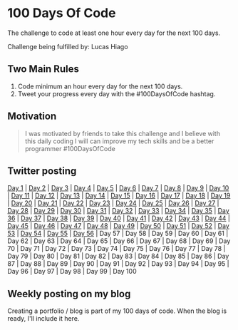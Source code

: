 # 100 Days Of Code

The challenge to code at least one hour every day for the next 100 days.

Challenge being fulfilled by: Lucas Hiago

## Two Main Rules

1. Code minimum an hour every day for the next 100 days.
2. Tweet your progress every day with the #100DaysOfCode hashtag.

## Motivation

> I was motivated by friends to take this challenge and I believe with this daily coding I will can improve my tech skills and be a better programmer #100DaysOfCode

## Twitter posting

[Day 1](https://twitter.com/luchiago/status/1212555208624103425?s=20) | [Day 2](https://twitter.com/luchiago/status/1212868742906073089?s=20) | [Day 3](https://twitter.com/luchiago/status/1213269298325655552?s=20) | [Day 4](https://twitter.com/luchiago/status/1213648118857838599?s=20) | [Day 5](https://twitter.com/luchiago/status/1213946261843390465?s=20) | [Day 6](https://twitter.com/luchiago/status/1214321165336023041?s=20) | [Day 7](https://twitter.com/luchiago/status/1214727125204426752?s=20) | [Day 8](https://twitter.com/luchiago/status/1215050057344593920?s=20) | [Day 9](https://twitter.com/luchiago/status/1215461475688615938?s=20) | [Day 10](https://twitter.com/luchiago/status/1215799635207475201?s=20) | [Day 11](https://twitter.com/luchiago/status/1216206930752032768?s=20) | [Day 12](https://twitter.com/luchiago/status/1216529513263267841?s=20) | [Day 13](https://twitter.com/luchiago/status/1216918221464506369?s=20) | [Day 14](https://twitter.com/luchiago/status/1217279425265459200?s=20) | [Day 15](https://twitter.com/luchiago/status/1217641769258692608?s=20) | [Day 16](https://twitter.com/luchiago/status/1218004853168930818?s=20) | [Day 17](https://twitter.com/luchiago/status/1218353469259755522?s=20) | [Day 18](https://twitter.com/luchiago/status/1218705714958491653?s=20) | [Day 19](https://twitter.com/luchiago/status/1219104279082029056?s=20) | [Day 20](https://twitter.com/luchiago/status/1219448872994529284?s=20) | [Day 21](https://twitter.com/luchiago/status/1219813635138228226?s=20) | [Day 22](https://twitter.com/luchiago/status/1220165775018942469?s=20) | [Day 23](https://twitter.com/luchiago/status/1220518526743646214?s=20) | [Day 24](https://twitter.com/luchiago/status/1220817791927955459?s=20) | [Day 25](https://twitter.com/luchiago/status/1221097617452675075?s=20) | [Day 26](https://twitter.com/luchiago/status/1221611916600184832?s=20) | [Day 27](https://twitter.com/luchiago/status/1221992929029492736?s=20) | [Day 28](https://twitter.com/luchiago/status/1222346752155668482?s=20) | [Day 29](https://twitter.com/luchiago/status/1222713521047252992?s=20) | [Day 30](https://twitter.com/luchiago/status/1223069262740434950?s=20) | [Day 31](https://twitter.com/luchiago/status/1223427758908432387?s=20) | [Day 32](https://twitter.com/luchiago/status/1223795547406065664?s=20) | [Day 33](https://twitter.com/luchiago/status/1224131370194259968?s=20) | [Day 34](https://twitter.com/luchiago/status/1224523773535313920?s=20) | [Day 35](https://twitter.com/luchiago/status/1224882511148474375?s=20) | [Day 36](https://twitter.com/luchiago/status/1225242585519861761?s=20) | [Day 37](https://twitter.com/luchiago/status/1225608051425759232?s=20) | [Day 38](https://twitter.com/luchiago/status/1225929115603283973?s=20) | [Day 39](https://twitter.com/luchiago/status/1226607256252403715?s=20) | [Day 40](https://twitter.com/luchiago/status/1227050518893203457?s=20) | [Day 41](https://twitter.com/luchiago/status/1227405780837642243?s=20) | [Day 42](https://twitter.com/luchiago/status/1227763756777844736?s=20) | [Day 43](https://twitter.com/luchiago/status/1228125248492654595?s=20) | [Day 44](https://twitter.com/luchiago/status/1228423313346777089?s=20) | [Day 45](https://twitter.com/luchiago/status/1228850610310656001?s=20) | [Day 46](https://twitter.com/luchiago/status/1229597441328058368?s=20) | [Day 47](https://twitter.com/luchiago/status/1229953348171976704?s=20) | [Day 48](https://twitter.com/luchiago/status/1230232399629471750?s=20) | [Day 49](https://twitter.com/luchiago/status/1230678318376157184?s=20) | [Day 50](https://twitter.com/luchiago/status/1232860798810230787?s=20) | [Day 51](https://twitter.com/luchiago/status/1233221606811586560?s=20) | [Day 52](https://twitter.com/luchiago/status/1233591503508951041?s=20) | [Day 53](https://twitter.com/luchiago/status/1233938233110777859?s=20) | [Day 54](https://twitter.com/luchiago/status/1234303781145382913?s=20) | [Day 55](https://twitter.com/luchiago/status/1234658084716531712?s=20) | [Day 56](https://twitter.com/luchiago/status/1235013240532369410?s=20) | Day 57 | Day 58 | Day 59 | Day 60 | Day 61 | Day 62 | Day 63 | Day 64 | Day 65 | Day 66 | Day 67 | Day 68 | Day 69 | Day 70 | Day 71 | Day 72 | Day 73 | Day 74 | Day 75 | Day 76 | Day 77 | Day 78 | Day 79 | Day 80 | Day 81 | Day 82 | Day 83 | Day 84 | Day 85 | Day 86 | Day 87 | Day 88 | Day 89 | Day 90 | Day 91 | Day 92 | Day 93 | Day 94 | Day 95 | Day 96 | Day 97 | Day 98 | Day 99 | Day 100

## Weekly posting on my blog

Creating a portfolio / blog is part of my 100 days of code. When the blog is ready, I'll include it here.
